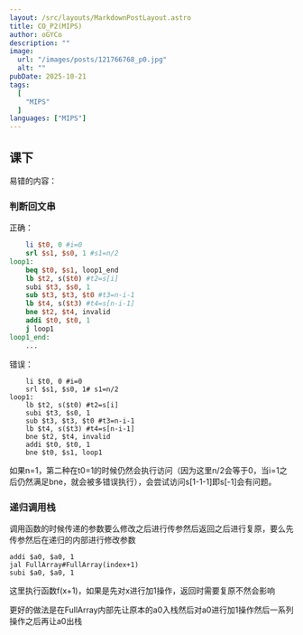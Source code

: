 ```yaml
---
layout: /src/layouts/MarkdownPostLayout.astro
title: CO_P2(MIPS)
author: oGYCo
description: ""
image:
  url: "/images/posts/121766768_p0.jpg"
  alt: ""
pubDate: 2025-10-21
tags:
  [
    "MIPS"
  ]
languages: ["MIPS"]
---
```


## 课下
易错的内容：

### 判断回文串

正确：
```MIPS
    li $t0, 0 #i=0
	srl $s1, $s0, 1 #s1=n/2
loop1:
	beq $t0, $s1, loop1_end
	lb $t2, s($t0) #t2=s[i]
	subi $t3, $s0, 1
	sub $t3, $t3, $t0 #t3=n-i-1
	lb $t4, s($t3) #t4=s[n-i-1]
	bne $t2, $t4, invalid
	addi $t0, $t0, 1
	j loop1
loop1_end:
    ...
```

错误：
```
    li $t0, 0 #i=0
	srl $s1, $s0, 1# s1=n/2
loop1:
	lb $t2, s($t0) #t2=s[i]
	subi $t3, $s0, 1
	sub $t3, $t3, $t0 #t3=n-i-1
	lb $t4, s($t3) #t4=s[n-i-1]
	bne $t2, $t4, invalid
	addi $t0, $t0, 1
    bne $t0, $s1, loop1
```
如果n=1，第二种在t0=1的时候仍然会执行访问（因为这里n/2会等于0，当i=1之后仍然满足bne，就会被多错误执行），会尝试访问s[1-1-1]即s[-1]会有问题。

### 递归调用栈

调用函数的时候传递的参数要么修改之后进行传参然后返回之后进行复原，要么先传参然后在递归的内部进行修改参数

```
addi $a0, $a0, 1
jal FullArray#FullArray(index+1)
subi $a0, $a0, 1
```
这里执行函数f(x+1)，如果是先对x进行加1操作，返回时需要复原不然会影响

更好的做法是在FullArray内部先让原本的a0入栈然后对a0进行加1操作然后一系列操作之后再让a0出栈
